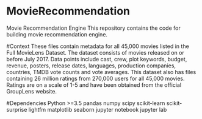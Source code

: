 # MovieRecommendation

Movie Recommendation Engine
This repository contains the code for building movie recommendation engine.

#Context
These files contain metadata for all 45,000 movies listed in the Full MovieLens Dataset. The dataset consists of movies released on or before July 2017. Data points include cast, crew, plot keywords, budget, revenue, posters, release dates, languages, production companies, countries, TMDB vote counts and vote averages.
This dataset also has files containing 26 million ratings from 270,000 users for all 45,000 movies. Ratings are on a scale of 1-5 and have been obtained from the official GroupLens website.

#Dependencies
Python >=3.5
pandas
numpy
scipy
scikit-learn
scikit-surprise
lightfm
matplotlib
seaborn
jupyter notebook
jupyter lab
